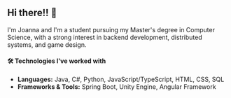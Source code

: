 ## Hi there!! 👋

I'm Joanna and I'm a student pursuing my Master's degree in Computer Science, with a strong interest in backend development, distributed systems, and game design.

#### 🛠️ Technologies I've worked with
- **Languages:** Java, C#, Python, JavaScript/TypeScript, HTML, CSS, SQL  
- **Frameworks & Tools:** Spring Boot, Unity Engine, Angular Framework 

